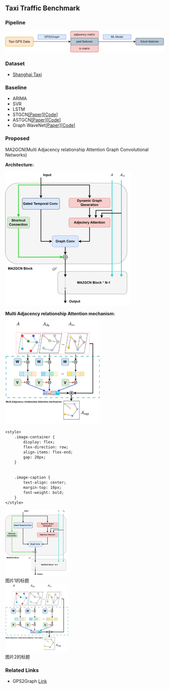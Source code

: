 ## Taxi Traffic Benchmark

### Pipeline

<img decoding="async" src="./imgs/ttb_pipeline.png" width="" height="">

### Dataset

- [Shanghai Taxi](https://cse.hkust.edu.hk/scrg/)

### Baseline

- ARIMA
- SVR
- LSTM
- STGCN[[Paper]](https://arxiv.org/abs/1709.04875)[[Code](https://github.com/hazdzz/STGCN)]
- ASTGCN[[Paper]](https://ojs.aaai.org/index.php/AAAI/article/view/3881)[[Code](https://github.com/guoshnBJTU/ASTGCN-r-pytorch)]
- Graph WaveNet[[Paper]](https://arxiv.org/pdf/1906.00121)[[Code](https://github.com/nnzhan/Graph-WaveNet)]

### Proposed

MA2GCN(Multi Adjacency relationship Attention Graph Convolutional Networks)

**Architecture:**

<img decoding="async" src="./imgs/arch.png" width="400" height="">

**Multi Adjacency relationship Attention mechanism:**

<img decoding="async" src="./imgs/adj_attention.png" width="300" height="">





    <style>
        .image-container {
            display: flex;
            flex-direction: row;
            align-items: flex-end;
            gap: 20px;
        }


        .image-caption {
            text-align: center;
            margin-top: 10px;
            font-weight: bold;
        }
    </style>
<div class="image-container">
    <div>
        <img src="./imgs/arch.png" alt="图片1" width="200">
        <div class="image-caption">图片1的标题</div>
    </div>
    <div>
        <img src="./imgs/adj_attention.png" alt="图片2" width="200">
        <div class="image-caption">图片2的标题</div>
    </div>
</div>







### Related Links

- GPS2Graph [Link](https://github.com/zachysun/Gps2graph)

